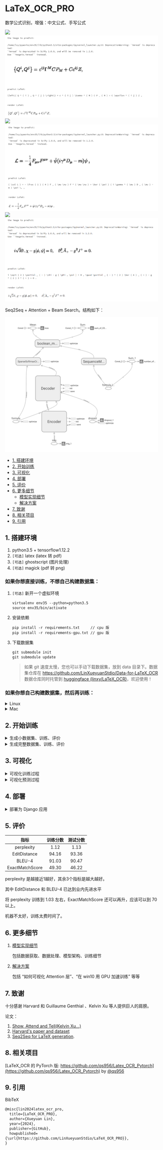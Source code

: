 # LaTeX_OCR_PRO

数学公式识别，增强：中文公式、手写公式

![](https://raw.githubusercontent.com/LinXueyuanStdio/LaTeX_OCR/master/art/visualization_6_short.gif)
![](https://raw.githubusercontent.com/LinXueyuanStdio/LaTeX_OCR/master/art/6.png)
![](https://raw.githubusercontent.com/LinXueyuanStdio/LaTeX_OCR/master/art/visualization_12_short.gif)
![](https://raw.githubusercontent.com/LinXueyuanStdio/LaTeX_OCR/master/art/12.png)
![](https://raw.githubusercontent.com/LinXueyuanStdio/LaTeX_OCR/master/art/visualization_14_short.gif)
![](https://raw.githubusercontent.com/LinXueyuanStdio/LaTeX_OCR/master/art/14.png)

Seq2Seq + Attention + Beam Search。结构如下：

![](https://raw.githubusercontent.com/LinXueyuanStdio/LaTeX_OCR/master/art/architecture.jpg)

* [1. 搭建环境](#1-搭建环境)
* [2. 开始训练](#2-开始训练)
* [3. 可视化](#3-可视化)
* [4. 部署](#4-部署)
* [5. 评价](#5-评价)
* [6. 更多细节](#6-更多细节)
    * [模型实现细节](./doc/How-it-work.md)
    * [解决方案](./doc/Solution.md)
* [7. 致谢](#7-致谢)
* [8. 相关项目](#8-相关项目)
* [9. 引用](#9-引用)

## 1. 搭建环境

1. python3.5 + tensorflow1.12.2
2. `[可选]` latex (latex 转 pdf)
3. `[可选]` ghostscript (图片处理)
4. `[可选]` magick (pdf 转 png)

### 如果你想直接训练，不想自己构建数据集：

1. `[可选]` 新开一个虚拟环境
   ```shell
   virtualenv env35 --python=python3.5
   source env35/bin/activate
   ```
2. 安装依赖
   ```shell
   pip install -r requirements.txt     // cpu 版
   pip install -r requirements-gpu.txt // gpu 版
   ```
3. 下载数据集
   ```shell
   git submodule init
   git submodule update
   ```
   > 如果 git 速度太慢，您也可以手动下载数据集，放到 data 目录下。数据集仓库在 https://github.com/LinXueyuanStdio/Data-for-LaTeX_OCR
   > 数据仓库同时托管到 [huggingface (linxy/LaTeX_OCR)](https://huggingface.co/datasets/linxy/LaTeX_OCR)，欢迎使用！

### 如果你想自己构建数据集，然后再训练：

<details>
  <summary>Linux</summary>

一键安装
```shell
make install-linux
```
或
1. 安装本项目依赖
```shell
virtualenv env35 --python=python3.5
source env35/bin/activate
pip install -r requirements.txt
```
2. 安装 latex (latex 转 pdf)
```shell
sudo apt-get install texlive-latex-base
sudo apt-get install texlive-latex-extra
```
3. 安装 ghostscript
```shell
sudo apt-get update
sudo apt-get install ghostscript
sudo apt-get install libgs-dev
```
4. 安装[magick](https://www.imagemagick.org/script/install-source.php) (pdf 转 png)
```shell
wget http://www.imagemagick.org/download/ImageMagick.tar.gz
tar -xvf ImageMagick.tar.gz
cd ImageMagick-7.*; \
./configure --with-gslib=yes; \
make; \
sudo make install; \
sudo ldconfig /usr/local/lib
rm ImageMagick.tar.gz
rm -r ImageMagick-7.*
```
</details>

<details>
  <summary>Mac</summary>

一键安装

```shell
make install-mac
```

或
1. 安装本项目依赖
```shell
sudo pip install -r requirements.txt
```
2. LaTeX

我们需要 pdflatex，可以傻瓜式一键安装：[http://www.tug.org/mactex/mactex-download.html](http://www.tug.org/mactex/mactex-download.html)

3. 安装[magick](https://www.imagemagick.org/script/install-source.php) (pdf 转 png)

```shell
wget http://www.imagemagick.org/download/ImageMagick.tar.gz
tar -xvf ImageMagick.tar.gz
cd ImageMagick-7.*; \
./configure --with-gslib=yes; \
make;\
sudo make install; \
rm ImageMagick.tar.gz
rm -r ImageMagick-7.*
```

</details>

## 2. 开始训练


<details>
  <summary>生成小数据集、训练、评价</summary>

提供了样本量为 100 的小数据集，方便测试。只需 2 分钟就可以根据 `./data/small.formulas/` 下的公式生成用于训练的图片。

> 注意：样本量很小，是无法有效训练模型的。这个小数据集仅用于确认代码有没有 bug。如果用于预测，那结果极差，因为数据不够。

一步训练

```
make small
```
或

1. 生成数据集

   用 LaTeX 公式生成图片，同时保存公式-图片映射文件，生成字典 __只用运行一次__

    ```shell
    # 默认
    python build.py
    # 或者
    python build.py --data=configs/data_small.json --vocab=configs/vocab_small.json
    ```

2. 训练
    ```
    # 默认
    python train.py
    # 或者
    python train.py --data=configs/data_small.json --vocab=configs/vocab_small.json --training=configs/training_small.json --model=configs/model.json --output=results/small/
    ```

3. 评价预测的公式
    ```
    # 默认
    python evaluate_txt.py
    # 或者
    python evaluate_txt.py --results=results/small/
    ```

4. 评价数学公式图片

    ```
    # 默认
    python evaluate_img.py
    # 或者
    python evaluate_img.py --results=results/small/
    ```

</details>

<details>
  <summary>生成完整数据集、训练、评价</summary>

根据公式生成 70,000+ 数学公式图片需要 `2`-`3` 个小时

一步训练

```
make full
```
或

1. 生成数据集

   用 LaTeX 公式生成图片，同时保存公式-图片映射文件，生成字典 __只用运行一次__
    ```
    python build.py --data=configs/data.json --vocab=configs/vocab.json
    ```

2. 训练
    ```
    python train.py --data=configs/data.json --vocab=configs/vocab.json --training=configs/training.json --model=configs/model.json --output=results/full/
    ```

3. 评价预测的公式
    ```
    python evaluate_txt.py --results=results/full/
    ```

4. 评价数学公式图片
    ```
    python evaluate_img.py --results=results/full/
    ```

</details>

## 3. 可视化

<details>
  <summary>可视化训练过程</summary>

用 tensorboard 可视化训练过程

小数据集

```
cd results/small
tensorboard --logdir ./
```

完整数据集

```
cd results/full
tensorboard --logdir ./
```
</details>

<details>
  <summary>可视化预测过程</summary>

打开 `visualize_attention.ipynb`，一步步观察模型是如何预测 LaTeX 公式的。

或者运行

```shell
# 默认
python visualize_attention.py
# 或者
python visualize_attention.py --image=data/images_test/6.png --vocab=configs/vocab.json --model=configs/model.json --output=results/full/
```

可在 `--output` 下生成预测过程的注意力图。

</details>

## 4. 部署

<details>
  <summary>部署为 Django 应用</summary>

1. 安装部署需要的环境
   ```bash
   pip install django
   ```
2. 开启服务
   ```bash
   python manage.py runserver 0.0.0.0:8010
   ```
3. 开启图片服务
   ```bash
   cd data/images_train
   python -m SimpleHTTPServer 8020
   ```
4. 使用方法
   在输入框里依次输入 `0.png`, `1.png` 等等，即可看到结果

</details>

## 5. 评价

|      指标       | 训练分数 | 测试分数 |
| :-------------: | :------: | :------: |
|   perplexity    |   1.12   |   1.13   |
|  EditDistance   |  94.16   |  93.36   |
|     BLEU-4      |  91.03   |  90.47   |
| ExactMatchScore |  49.30   |  46.22   |

perplexity 是越接近1越好，其余3个指标是越大越好。

其中 EditDistance 和 BLEU-4 已达到业内先进水平

将 perplexity 训练到 1.03 左右，ExactMatchScore 还可以再升，应该可以到 70 以上。

机器不太好，训练太费时间了。

## 6. 更多细节

1. [模型实现细节](./doc/How-it-work.md)

   包括数据获取、数据处理、模型架构、训练细节

2. [解决方案](./doc/Solution.md)

   包括 “如何可视化 Attention 层”、“在 win10 用 GPU 加速训练” 等等

## 7. 致谢

十分感谢 Harvard 和 Guillaume Genthial 、Kelvin Xu 等人提供巨人的肩膀。

论文：
1. [Show, Attend and Tell(Kelvin Xu...)](https://arxiv.org/abs/1502.03044)
2. [Harvard's paper and dataset](http://lstm.seas.harvard.edu/latex/)
3. [Seq2Seq for LaTeX generation](https://guillaumegenthial.github.io/image-to-latex.html).

## 8. 相关项目

[LaTeX_OCR 的 PyTorch 版: https://github.com/qs956/Latex_OCR_Pytorch](https://github.com/qs956/Latex_OCR_Pytorch) by [@qs956](https://github.com/qs956)

## 9. 引用

BibTeX

```
@misc{lin2024latex_ocr_pro,
  title={LaTeX_OCR_PRO},
  author={Xueyuan Lin},
  year={2024},
  publisher={GitHub},
  howpublished={\url{https://github.com/LinXueyuanStdio/LaTeX_OCR_PRO}},
}
```